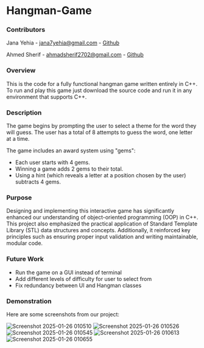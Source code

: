 # Hangman-Game
### Contributors
Jana Yehia  -  jana7yehia@gmail.com  -  [Github](https://github.com/JanaYehiaa)

Ahmed Sherif  -  ahmadsherif2702@gmail.com - [Github](https://github.com/ahmedd123sh) 

### Overview 
This is the code for a fully functional hangman game written entirely in C++. To run and play this game just download the source code and run it in any environment that supports C++. 

### Description
The game begins by prompting the user to select a theme for the word they will guess. The user has a total of 8 attempts to guess the word, one letter at a time.

The game includes an award system using "gems":
* Each user starts with 4 gems.
* Winning a game adds 2 gems to their total.
* Using a hint (which reveals a letter at a position chosen by the user) subtracts 4 gems.

### Purpose 
Designing and implementing this interactive game has significantly enhanced our understanding of object-oriented programming (OOP) in C++. This project also emphasized the practical application of Standard Template Library (STL) data structures and concepts. Additionally, it reinforced key principles such as ensuring proper input validation and writing maintainable, modular code.

### Future Work
* Run the game on a GUI instead of terminal 
* Add different levels of difficulty for user to select from 
* Fix redundancy between UI and Hangman classes 

### Demonstration 
Here are some screenshots from our project: 

![Screenshot 2025-01-26 010510](https://github.com/user-attachments/assets/66df8979-de5f-4d04-b4c7-c17b95d0ee5b)
![Screenshot 2025-01-26 010526](https://github.com/user-attachments/assets/7e2200fe-c966-453c-88d0-afa09fd15d17)
![Screenshot 2025-01-26 010545](https://github.com/user-attachments/assets/c3801682-11cf-40a4-bc51-a06faeee84dd)
![Screenshot 2025-01-26 010613](https://github.com/user-attachments/assets/5485c4ec-ab68-494f-b2d8-ee702a0a54cf)
![Screenshot 2025-01-26 010655](https://github.com/user-attachments/assets/b720efe5-4eef-438d-9c22-4acacfdbec67)
